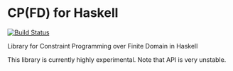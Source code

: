 CP(FD) for Haskell
==================

[![Build Status](https://travis-ci.org/notae/cpfd.svg?branch=master)](https://travis-ci.org/notae/cpfd)

Library for Constraint Programming over Finite Domain in Haskell

This library is currently highly experimental.
Note that API is very unstable.
